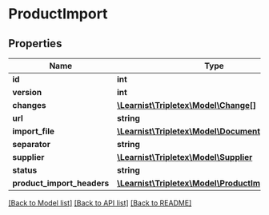 # ProductImport

## Properties
Name | Type | Description | Notes
------------ | ------------- | ------------- | -------------
**id** | **int** |  | [optional] 
**version** | **int** |  | [optional] 
**changes** | [**\Learnist\Tripletex\Model\Change[]**](Change.md) |  | [optional] 
**url** | **string** |  | [optional] 
**import_file** | [**\Learnist\Tripletex\Model\Document**](Document.md) |  | [optional] 
**separator** | **string** |  | [optional] 
**supplier** | [**\Learnist\Tripletex\Model\Supplier**](Supplier.md) |  | [optional] 
**status** | **string** |  | [optional] 
**product_import_headers** | [**\Learnist\Tripletex\Model\ProductImportHeader[]**](ProductImportHeader.md) |  | [optional] 

[[Back to Model list]](../../README.md#documentation-for-models) [[Back to API list]](../../README.md#documentation-for-api-endpoints) [[Back to README]](../../README.md)

